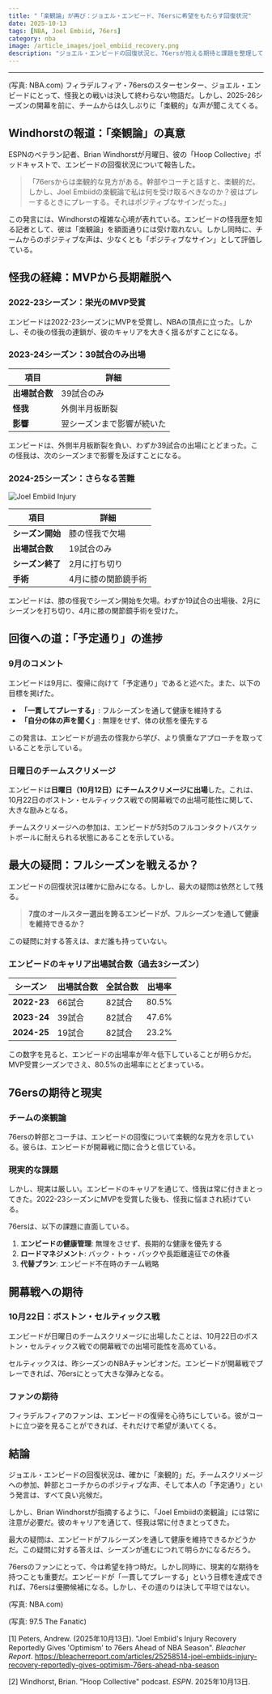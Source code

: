 ```yaml
---
title: "「楽観論」が再び：ジョエル・エンビード、76ersに希望をもたらす回復状況"
date: 2025-10-13
tags: [NBA, Joel Embiid, 76ers]
category: nba
image: /article_images/joel_embiid_recovery.png
description: "ジョエル・エンビードの回復状況と、76ersが抱える期待と課題を整理して報告します。"
---
```


---

(写真: NBA.com)
フィラデルフィア・76ersのスターセンター、ジョエル・エンビードにとって、怪我との戦いは決して終わらない物語だ。しかし、2025-26シーズンの開幕を前に、チームからは久しぶりに「楽観的」な声が聞こえてくる。

## Windhorstの報道：「楽観論」の真意

ESPNのベテラン記者、Brian Windhorstが月曜日、彼の「Hoop Collective」ポッドキャストで、エンビードの回復状況について報告した。

> 「76ersからは楽観的な見方がある。幹部やコーチと話すと、楽観的だ。しかし、Joel Embiidの楽観論で私は何を受け取るべきなのか？彼はプレーするときにプレーする。それはポジティブなサインだった。」

この発言には、Windhorstの複雑な心境が表れている。エンビードの怪我歴を知る記者として、彼は「楽観論」を額面通りには受け取れない。しかし同時に、チームからのポジティブな声は、少なくとも「ポジティブなサイン」として評価している。

## 怪我の経緯：MVPから長期離脱へ

### 2022-23シーズン：栄光のMVP受賞

エンビードは2022-23シーズンにMVPを受賞し、NBAの頂点に立った。しかし、その後の怪我の連鎖が、彼のキャリアを大きく揺るがすことになる。

### 2023-24シーズン：39試合のみ出場

| 項目           | 詳細                       |
| -------------- | -------------------------- |
| **出場試合数** | 39試合のみ                 |
| **怪我**       | 外側半月板断裂             |
| **影響**       | 翌シーズンまで影響が続いた |

エンビードは、外側半月板断裂を負い、わずか39試合の出場にとどまった。この怪我は、次のシーズンまで影響を及ぼすことになる。

### 2024-25シーズン：さらなる苦難

![Joel Embiid Injury](/article_images/joel_embiid_recovery2.png)

| 項目             | 詳細                |
| ---------------- | ------------------- |
| **シーズン開始** | 膝の怪我で欠場      |
| **出場試合数**   | 19試合のみ          |
| **シーズン終了** | 2月に打ち切り       |
| **手術**         | 4月に膝の関節鏡手術 |

エンビードは、膝の怪我でシーズン開始を欠場。わずか19試合の出場後、2月にシーズンを打ち切り、4月に膝の関節鏡手術を受けた。

## 回復への道：「予定通り」の進捗

### 9月のコメント

エンビードは9月に、復帰に向けて「予定通り」であると述べた。また、以下の目標を掲げた。

- **「一貫してプレーする」**: フルシーズンを通して健康を維持する
- **「自分の体の声を聞く」**: 無理をせず、体の状態を優先する

この発言は、エンビードが過去の怪我から学び、より慎重なアプローチを取っていることを示している。

### 日曜日のチームスクリメージ

エンビードは**日曜日（10月12日）にチームスクリメージに出場**した。これは、10月22日のボストン・セルティックス戦での開幕戦での出場可能性に関して、大きな励みとなる。

チームスクリメージへの参加は、エンビードが5対5のフルコンタクトバスケットボールに耐えられる状態にあることを示している。

## 最大の疑問：フルシーズンを戦えるか？

エンビードの回復状況は確かに励みになる。しかし、最大の疑問は依然として残る。

> **7度のオールスター選出を誇るエンビードが、フルシーズンを通して健康を維持できるか？**

この疑問に対する答えは、まだ誰も持っていない。

### エンビードのキャリア出場試合数（過去3シーズン）

| シーズン    | 出場試合数 | 全試合数 | 出場率 |
| ----------- | ---------- | -------- | ------ |
| **2022-23** | 66試合     | 82試合   | 80.5%  |
| **2023-24** | 39試合     | 82試合   | 47.6%  |
| **2024-25** | 19試合     | 82試合   | 23.2%  |

この数字を見ると、エンビードの出場率が年々低下していることが明らかだ。MVP受賞シーズンでさえ、80.5%の出場率にとどまっている。

## 76ersの期待と現実

### チームの楽観論

76ersの幹部とコーチは、エンビードの回復について楽観的な見方を示している。彼らは、エンビードが開幕戦に間に合うと信じている。

### 現実的な課題

しかし、現実は厳しい。エンビードのキャリアを通じて、怪我は常に付きまとってきた。2022-23シーズンにMVPを受賞した後も、怪我に悩まされ続けている。

76ersは、以下の課題に直面している。

1. **エンビードの健康管理**: 無理をさせず、長期的な健康を優先する
2. **ロードマネジメント**: バック・トゥ・バックや長距離遠征での休養
3. **代替プラン**: エンビード不在時のチーム戦略

## 開幕戦への期待

### 10月22日：ボストン・セルティックス戦

エンビードが日曜日のチームスクリメージに出場したことは、10月22日のボストン・セルティックス戦での開幕戦での出場可能性を高めている。

セルティックスは、昨シーズンのNBAチャンピオンだ。エンビードが開幕戦でプレーできれば、76ersにとって大きな弾みとなる。

### ファンの期待

フィラデルフィアのファンは、エンビードの復帰を心待ちにしている。彼がコートに立つ姿を見ることができれば、それだけで希望が湧いてくる。

## 結論

ジョエル・エンビードの回復状況は、確かに「楽観的」だ。チームスクリメージへの参加、幹部とコーチからのポジティブな声、そして本人の「予定通り」という発言は、すべて良い兆候だ。

しかし、Brian Windhorstが指摘するように、「Joel Embiidの楽観論」には常に注意が必要だ。彼のキャリアを通じて、怪我は常に付きまとってきた。

最大の疑問は、エンビードがフルシーズンを通して健康を維持できるかどうかだ。この疑問に対する答えは、シーズンが進むにつれて明らかになるだろう。

76ersのファンにとって、今は希望を持つ時だ。しかし同時に、現実的な期待を持つことも重要だ。エンビードが「一貫してプレーする」という目標を達成できれば、76ersは優勝候補になる。しかし、その道のりは決して平坦ではない。


(写真: NBA.com)

(写真: 97.5 The Fanatic)

[1] Peters, Andrew. (2025年10月13日). "Joel Embiid's Injury Recovery Reportedly Gives 'Optimism' to 76ers Ahead of NBA Season". *Bleacher Report*. https://bleacherreport.com/articles/25258514-joel-embiids-injury-recovery-reportedly-gives-optimism-76ers-ahead-nba-season

[2] Windhorst, Brian. "Hoop Collective" podcast. *ESPN*. 2025年10月13日.
